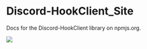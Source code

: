 # Discord-HookClient_Site
Docs for the Discord-HookClient library on npmjs.org.

<a href="https://nodei.co/npm/discord-hookclient/"><img src="https://nodei.co/npm/discord-hookclient.png"></a>
